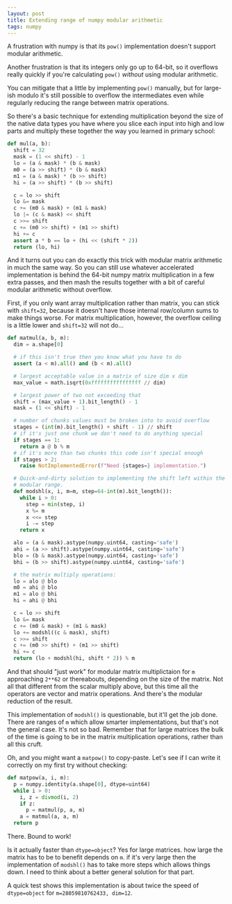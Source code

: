 ```yaml
---
layout: post
title: Extending range of numpy modular arithmetic
tags: numpy
---
```

A frustration with numpy is that its `pow()` implementation doesn't
support modular arithmetic.

Another frustration is that its integers only go up to 64-bit, so it
overflows really quickly if you're calculating `pow()` _without_ using
modular arithmetic.

You can mitigate that a little by implementing `pow()` manually, but for
large-ish modulo it's still possible to overflow the intermediates even
while regularly reducing the range between matrix operations.

So there's a basic technique for extending multiplication beyond the
size of the native data types you have where you slice each input into
high and low parts and multiply these together the way you learned in
primary school:

```python
def mul(a, b):
  shift = 32
  mask = (1 << shift) - 1
  lo = (a & mask) * (b & mask)
  m0 = (a >> shift) * (b & mask)
  m1 = (a & mask) * (b >> shift)
  hi = (a >> shift) * (b >> shift)

  c = lo >> shift
  lo &= mask
  c += (m0 & mask) + (m1 & mask)
  lo |= (c & mask) << shift
  c >>= shift
  c += (m0 >> shift) + (m1 >> shift)
  hi += c
  assert a * b == lo + (hi << (shift * 2))
  return (lo, hi)
```

And it turns out you can do exactly this trick with modular matrix
arithmetic in much the same way.  So you can still use whatever
accelerated implementation is behind the 64-bit numpy matrix
multiplication in a few extra passes, and then mash the results together
with a bit of careful modular arithmetic without overflow.

First, if you only want array multiplication rather than matrix, you can
stick with `shift=32`, because it doesn't have those internal row/column
sums to make things worse.  For matrix multiplication, however, the
overflow ceiling is a little lower and `shift=32` will not do...

```python
def matmul(a, b, m):
  dim = a.shape[0]

  # if this isn't true then you know what you have to do
  assert (a < m).all() and (b < m).all()

  # largest acceptable value in a matrix of size dim x dim
  max_value = math.isqrt(0xffffffffffffffff // dim)

  # largest power of two not exceeding that
  shift = (max_value + 1).bit_length() - 1
  mask = (1 << shift) - 1

  # number of chunks values must be broken into to avoid overflow
  stages = (int(m).bit_length() + shift - 1) // shift
  # if it's just one chunk we don't need to do anything special
  if stages == 1:
    return a @ b % m
  # if it's more than two chunks this code isn't special enough
  if stages > 2:
    raise NotImplementedError(f"Need {stages=} implementation.")

  # Quick-and-dirty solution to implementing the shift left within the
  # modular range.
  def modshl(x, i, m=m, step=64-int(m).bit_length()):
    while i > 0:
      step = min(step, i)
      x %= m
      x <<= step
      i -= step
    return x

  alo = (a & mask).astype(numpy.uint64, casting='safe')
  ahi = (a >> shift).astype(numpy.uint64, casting='safe')
  blo = (b & mask).astype(numpy.uint64, casting='safe')
  bhi = (b >> shift).astype(numpy.uint64, casting='safe')

  # the matrix multiply operations:
  lo = alo @ blo
  m0 = ahi @ blo
  m1 = alo @ bhi
  hi = ahi @ bhi

  c = lo >> shift
  lo &= mask
  c += (m0 & mask) + (m1 & mask)
  lo += modshl((c & mask), shift)
  c >>= shift
  c += (m0 >> shift) + (m1 >> shift)
  hi += c
  return (lo + modshl(hi, shift * 2)) % m
```

And that should "just work" for modular matrix multiplictaion for `m`
approaching `2**62` or thereabouts, depending on the size of the matrix.
Not all that different from the scalar multiply above, but this time all
the operators are vector and matrix operations.  And there's the modular
reduction of the result.

This implementation of `modshl()` is questionable, but it'll get the job
done.  There are ranges of `m` which allow smarter implementations, but
that's not the general case.  It's not so bad.  Remember that for large
matrices the bulk of the time is going to be in the matrix
multiplication operations, rather than all this cruft.


Oh, and you might want a `matpow()` to copy-paste.  Let's see if I can
write it correctly on my first try without checking:

```python
def matpow(a, i, m):
  p = numpy.identity(a.shape[0], dtype=uint64)
  while i > 0:
    i, z = divmod(i, 2)
    if z:
      p = matmul(p, a, m)
    a = matmul(a, a, m)
  return p
```

There.  Bound to work!


Is it actually faster than `dtype=object`?  Yes for large matrices.  how large the matrix has to be to benefit depends on `m`.  if it's very large then the implementation of `modshl()` has to take more steps which allows things down.  I need to think about a better general solution for that part.

A quick test shows this implementation is about twice the speed of `dtype=object` for `m=28059810762433, dim=12`.
